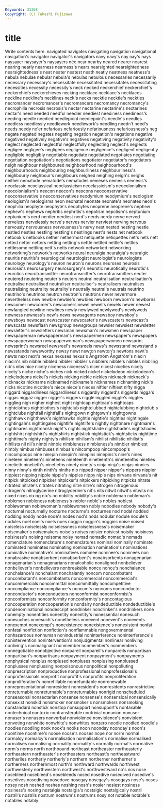 ```yaml
---
Keywords: 31368 
Copyright: (C) Takeshi Fujisawa
---
```


# title

Write contents here.
navigated navigates navigating navigation navigational navigation's navigator navigator's
navigators navy navy's nay nay's nays naysayer naysayer's naysayers née
near nearby neared nearer nearest nearing nearly nearness nearness's nears
nearsighted nearsightedness nearsightedness's neat neater neatest neath neatly neatness neatness's
nebula nebulae nebular nebula's nebulas nebulous necessaries necessarily necessary necessary's
necessitate necessitated necessitates necessitating necessities necessity necessity's neck necked neckerchief
neckerchief's neckerchiefs neckerchieves necking necklace necklace's necklaces neckline neckline's necklines
neck's necks necktie necktie's neckties necromancer necromancer's necromancers necromancy necromancy's
necrophilia necrosis necrosis's nectar nectarine nectarine's nectarines nectar's need needed
needful needier neediest neediness neediness's needing needle needled needlepoint needlepoint's
needle's needles needless needlessly needlework needlework's needling needn't need's needs
needy ne'er nefarious nefariously nefariousness nefariousness's neg negate negated negates
negating negation negation's negations negative negatived negatively negative's negatives negativing
negativity negativity's neglect neglected neglectful neglectfully neglecting neglect's neglects negligee
negligee's negligees negligence negligence's negligent negligently negligible negligibly negotiable negotiate
negotiated negotiates negotiating negotiation negotiation's negotiations negotiator negotiator's negotiators neigh
neighbour neighboured neighbourhood neighbourhood's neighbourhoods neighbouring neighbourliness neighbourliness's neighbourly neighbour's
neighbours neighed neighing neigh's neighs neither nematode nematode's nematodes nemeses
nemesis nemesis's neoclassic neoclassical neoclassicism neoclassicism's neocolonialism neocolonialism's neocon neocon's
neocons neoconservative neoconservative's neoconservatives neodymium neodymium's neologism neologism's neologisms neon
neonatal neonate neonate's neonates neon's neophilia neophyte neophyte's neophytes neoprene
neoprene's nephew nephew's nephews nephritis nephritis's nepotism nepotism's neptunium neptunium's
nerd nerdier nerdiest nerd's nerds nerdy nerve nerved nerveless nervelessly
nerve's nerves nervier nerviest nerving nervous nervously nervousness nervousness's nervy
nest nested nesting nestle nestled nestles nestling nestling's nestlings nest's
nests net netbook netbook's netbooks nether nethermost netiquette netiquettes net's
nets nett netted netter netters netting netting's nettle nettled nettle's
nettles nettlesome nettling nett's netts network networked networking networking's network's
networks neural neuralgia neuralgia's neuralgic neuritis neuritis's neurological neurologist neurologist's
neurologists neurology neurology's neuron neuron's neurons neuroses neurosis neurosis's neurosurgery
neurosurgery's neurotic neurotically neurotic's neurotics neurotransmitter neurotransmitter's neurotransmitters neuter neutered
neutering neuter's neuters neutral neutralisation neutralisation's neutralise neutralised neutraliser neutraliser's
neutralisers neutralises neutralising neutrality neutrality's neutrally neutral's neutrals neutrino neutrino's
neutrinos neutron neutron's neutrons never nevermore nevertheless new newbie newbie's
newbies newborn newborn's newborns newcomer newcomer's newcomers newel newel's newels
newer newest newfangled newline newlines newly newlywed newlywed's newlyweds newness
newness's new's news newsagents newsboy newsboy's newsboys newscast newscaster newscaster's
newscasters newscast's newscasts newsflash newsgroup newsgroups newsier newsiest newsletter newsletter's
newsletters newsman newsman's newsmen newspaper newspaperman newspaperman's newspapermen newspaper's newspapers
newspaperwoman newspaperwoman's newspaperwomen newsprint newsprint's newsreel newsreel's newsreels news's newsstand
newsstand's newsstands newsworthy newsy newt newton newton's newtons newt's newts
next next's nexus nexuses nexus's Ångström Ångström's niacin niacin's nib
nibble nibbled nibbler nibbler's nibblers nibble's nibbles nibbling nib's nibs
nice nicely niceness niceness's nicer nicest niceties nicety nicety's niche
niche's niches nick nicked nickel nickelodeon nickelodeon's nickelodeons nickel's nickels
nicking nickle nickles nicknack nicknack's nicknacks nickname nicknamed nickname's nicknames
nicknaming nick's nicks nicotine nicotine's niece niece's nieces niftier niftiest
nifty nigga niggard niggardliness niggardliness's niggardly niggard's niggards nigga's niggas
niggaz nigger nigger's niggers niggle niggled niggle's niggles niggling nigh
nigher nighest night nightcap nightcap's nightcaps nightclothes nightclothes's nightclub nightclubbed
nightclubbing nightclub's nightclubs nightfall nightfall's nightgown nightgown's nightgowns nighthawk nighthawk's
nighthawks nightie nightie's nighties nightingale nightingale's nightingales nightlife nightlife's nightly
nightmare nightmare's nightmares nightmarish night's nights nightshade nightshade's nightshades nightshirt
nightshirt's nightshirts nightstick nightstick's nightsticks nighttime nighttime's nighty nighty's nihilism
nihilism's nihilist nihilistic nihilist's nihilists nil nil's nimbi nimble nimbleness
nimbleness's nimbler nimblest nimbly nimbus nimbuses nimbus's nincompoop nincompoop's nincompoops
nine ninepin ninepin's ninepins ninepins's nine's nines nineteen nineteen's nineteens
nineteenth nineteenth's nineteenths nineties ninetieth ninetieth's ninetieths ninety ninety's ninja
ninja's ninjas ninnies ninny ninny's ninth ninth's ninths nip nipped
nipper nipper's nippers nippier nippiest nipping nipple nipple's nipples nippy
nip's nips nirvana nirvana's nit nitpick nitpicked nitpicker nitpicker's nitpickers
nitpicking nitpicks nitrate nitrated nitrate's nitrates nitrating nitre nitre's nitrogen
nitrogenous nitrogen's nitroglycerine nitroglycerine's nit's nits nitwit nitwit's nitwits nix
nixed nixes nixing nix's no nobility nobility's noble nobleman nobleman's
noblemen nobleness nobleness's nobler noble's nobles noblest noblewoman noblewoman's noblewomen
nobly nobodies nobody nobody's nocturnal nocturnally nocturne nocturne's nocturnes nod
nodal nodded nodding noddy node node's nodes nod's nods nodular
nodule nodule's nodules noel noel's noels noes noggin noggin's noggins
noise noised noiseless noiselessly noiselessness noiselessness's noisemaker noisemaker's noisemakers noise's
noises noisier noisiest noisily noisiness noisiness's noising noisome noisy nomad
nomadic nomad's nomads nomenclature nomenclature's nomenclatures nominal nominally nominate nominated
nominates nominating nomination nomination's nominations nominative nominative's nominatives nominee nominee's
nominees non nonabrasive nonabsorbent nonabsorbent's nonabsorbents nonagenarian nonagenarian's nonagenarians nonalcoholic
nonaligned nonbeliever nonbeliever's nonbelievers nonbreakable nonce nonce's nonchalance nonchalance's nonchalant
nonchalantly noncom noncombatant noncombatant's noncombatants noncommercial noncommercial's noncommercials noncommittal noncommittally
noncompetitive noncompliance noncompliance's noncom's noncoms nonconductor nonconductor's nonconductors nonconformist nonconformist's
nonconformists nonconformity nonconformity's noncontagious noncooperation noncooperation's nondairy nondeductible nondeductible's nondenominational
nondescript nondrinker nondrinker's nondrinkers none nonempty nonentities nonentity nonentity's nonessential
nonesuch nonesuches nonesuch's nonetheless nonevent nonevent's nonevents nonexempt nonexempt's nonexistence
nonexistence's nonexistent nonfat nonfatal nonfiction nonfiction's nonflammable nongovernmental nonhazardous nonhuman
nonindustrial noninterference noninterference's nonintervention nonintervention's nonjudgmental nonlinear nonliving nonliving's nonmalignant
nonmember nonmember's nonmembers nonnegotiable nonobjective nonpareil nonpareil's nonpareils nonpartisan nonpartisan's
nonpartisans nonpayment nonpayment's nonpayments nonphysical nonplus nonplused nonpluses nonplusing nonplussed
nonplusses nonplussing nonpoisonous nonpolitical nonpolluting nonprescription nonproductive nonprofessional nonprofessional's nonprofessionals
nonprofit nonprofit's nonprofits nonproliferation nonproliferation's nonrefillable nonrefundable nonrenewable nonrepresentational nonresident
nonresident's nonresidents nonrestrictive nonreturnable nonreturnable's nonreturnables nonrigid nonscheduled nonseasonal nonsectarian
nonsense nonsense's nonsensical nonsensically nonsexist nonskid nonsmoker nonsmoker's nonsmokers nonsmoking
nonstandard nonstick nonstop nonsupport nonsupport's nontaxable nontechnical nontoxic nontransferable nontrivial
nonunion nonuser nonuser's nonusers nonverbal nonviolence nonviolence's nonviolent nonvoting nonwhite
nonwhite's nonwhites nonzero noodle noodled noodle's noodles noodling nook nook's
nooks noon noonday noonday's noon's noontime noontime's noose noose's nooses
nope nor norm normal normalcy normalcy's normalisation normalisation's normalise normalised
normalises normalising normality normality's normally normal's normative norm's norms north
northbound northeast northeaster northeasterly northeastern northeaster's northeasters northeast's northeastward northerlies
northerly northerly's northern northerner northerner's northerners northernmost north's northward northwards
northwest northwesterly northwestern northwest's northwestward no's nos nose nosebleed nosebleed's
nosebleeds nosed nosedive nosedived nosedive's nosedives nosediving nosedove nosegay nosegay's
nosegays nose's noses nosey nosh noshed noshes noshing nosh's nosier
nosiest nosiness nosiness's nosing nostalgia nostalgia's nostalgic nostalgically nostril nostril's
nostrils nostrum nostrum's nostrums nosy not notable notable's notables notably
